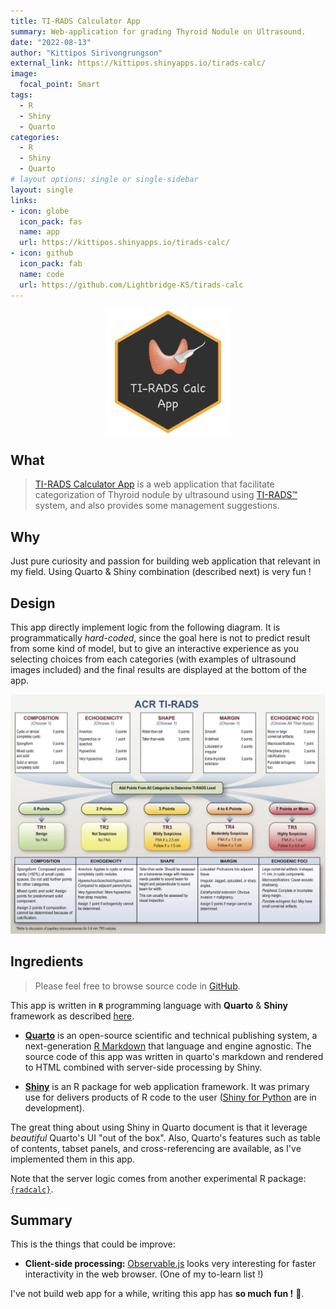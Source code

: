 ```yaml
---
title: TI-RADS Calculator App
summary: Web-application for grading Thyroid Nodule on Ultrasound. 
date: "2022-08-13"
author: "Kittipos Sirivongrungson"
external_link: https://kittipos.shinyapps.io/tirads-calc/
image:
  focal_point: Smart
tags:
  - R
  - Shiny
  - Quarto
categories:
  - R
  - Shiny
  - Quarto
# layout options: single or single-sidebar
layout: single
links:
- icon: globe
  icon_pack: fas
  name: app
  url: https://kittipos.shinyapps.io/tirads-calc/
- icon: github
  icon_pack: fab
  name: code
  url: https://github.com/Lightbridge-KS/tirads-calc
---
```


<img src="featured-hex.png" alt="logo-tirads-calc-app" width="200" style="display: block; margin: auto;" />

## What

> [TI-RADS Calculator App](https://kittipos.shinyapps.io/tirads-calc/) is a web application that facilitate categorization of Thyroid nodule by ultrasound using [TI-RADS™](https://www.acr.org/Clinical-Resources/Reporting-and-Data-Systems/TI-RADS) system, and also provides some management suggestions.


## Why

Just pure curiosity and passion for building web application that relevant in my field. Using Quarto & Shiny combination (described next) is very fun !

## Design

This app directly implement logic from the following diagram. It is programmatically *hard-coded*, since the goal here is not to predict result from some kind of model, but to give an interactive experience as you selecting choices from each categories (with examples of ultrasound images included) and the final results are displayed at the bottom of the app.

![TI-RADS Chart](tirads-chart.png)


## Ingredients

> Please feel free to browse source code in [GitHub](https://github.com/Lightbridge-KS/tirads-calc).

This app is written in **`R`** programming language with **Quarto** & **Shiny** framework as described [here](https://quarto.org/docs/interactive/shiny/index.html).

-   [**Quarto**](https://quarto.org) is an open-source scientific and technical publishing system, a next-generation [R Markdown](https://rmarkdown.rstudio.com) that language and engine agnostic. The source code of this app was written in quarto's markdown and rendered to HTML combined with server-side processing by Shiny.

-   [**Shiny**](https://shiny.rstudio.com) is an R package for web application framework. It was primary use for delivers products of R code to the user ([Shiny for Python](https://shiny.rstudio.com/py/) are in development). 


The great thing about using Shiny in Quarto document is that it leverage *beautiful* Quarto's UI "out of the box". Also, Quarto's features such as table of contents, tabset panels, and cross-referencing are available, as I've implemented them in this app.

Note that the server logic comes from another experimental R package: [`{radcalc}`](https://github.com/Lightbridge-KS/radcalc).


## Summary

This is the things that could be improve:

- **Client-side processing:** [Observable.js](https://quarto.org/docs/interactive/ojs/) looks very interesting for faster interactivity in the web browser. (One of my to-learn list !)

I've not build web app for a while, writing this app has **so much fun !** 🥳.

